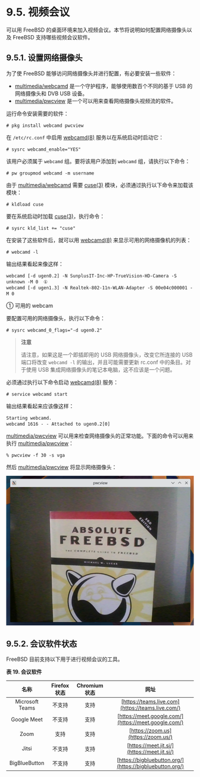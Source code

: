 # 9.5. 视频会议

可以用 FreeBSD 的桌面环境来加入视频会议。本节将说明如何配置网络摄像头以及 FreeBSD 支持哪些视频会议软件。

## 9.5.1. 设置网络摄像头

为了使 FreeBSD 能够访问网络摄像头并进行配置，有必要安装一些软件：

- [multimedia/webcamd](https://cgit.freebsd.org/ports/tree/multimedia/webcamd/) 是一个守护程序，能够使用数百个不同的基于 USB 的网络摄像头和 DVB USB 设备。
- [multimedia/pwcview](https://cgit.freebsd.org/ports/tree/multimedia/pwcview/) 是一个可以用来查看网络摄像头视频流的软件。

运行命令安装需要的软件：

```shell-session
# pkg install webcamd pwcview
```

在 `/etc/rc.conf` 中启用 [webcamd(8)](https://man.freebsd.org/cgi/man.cgi?query=webcamd&sektion=8&format=html) 服务以在系统启动时启动它：

```shell-session
# sysrc webcamd_enable="YES"
```

该用户必须属于 `webcamd` 组。要将该用户添加到 `webcamd` 组，请执行以下命令：

```shell-session
# pw groupmod webcamd -m username
```

由于 [multimedia/webcamd](https://cgit.freebsd.org/ports/tree/multimedia/webcamd/) 需要 [cuse(3)](https://man.freebsd.org/cgi/man.cgi?query=cuse&sektion=3&format=html) 模块，必须通过执行以下命令来加载该模块：

```shell-session
# kldload cuse
```

要在系统启动时加载 [cuse(3)](https://man.freebsd.org/cgi/man.cgi?query=cuse&sektion=3&format=html)，执行命令：

```shell-session
# sysrc kld_list += "cuse"
```

在安装了这些软件后，就可以用 [webcamd(8)](https://man.freebsd.org/cgi/man.cgi?query=webcamd&sektion=8&format=html) 来显示可用的网络摄像机的列表：

```shell-session
# webcamd -l
```

输出结果看起来像这样：

```shell-session
webcamd [-d ugen0.2] -N SunplusIT-Inc-HP-TrueVision-HD-Camera -S unknown -M 0  ①
webcamd [-d ugen1.3] -N Realtek-802-11n-WLAN-Adapter -S 00e04c000001 -M 0
```

① 可用的 webcam

要配置可用的网络摄像头，执行以下命令：

```shell-session
# sysrc webcamd_0_flags="-d ugen0.2"
```

> **注意**
>
> 请注意，如果这是一个即插即用的 USB 网络摄像头，改变它所连接的 USB 端口将改变 `webcamd -l` 的输出，并且可能需要更新 rc.conf 中的条目。对于使用 USB 集成网络摄像头的笔记本电脑，这不应该是一个问题。

必须通过执行以下命令启动 [webcamd(8)](https://man.freebsd.org/cgi/man.cgi?query=webcamd&sektion=8&format=html) 服务：

```shell-session
# service webcamd start
```

输出结果看起来应该像这样：

```shell-session
Starting webcamd.
webcamd 1616 - - Attached to ugen0.2[0]
```

[multimedia/pwcview](https://cgit.freebsd.org/ports/tree/multimedia/pwcview/) 可以用来检查网络摄像头的正常功能。下面的命令可以用来执行 [ multimedia/pwcview](https://cgit.freebsd.org/ports/tree/multimedia/pwcview/)：

```shell-session
% pwcview -f 30 -s vga
```

然后 [multimedia/pwcview](https://cgit.freebsd.org/ports/tree/multimedia/pwcview/) 将显示网络摄像头：

![](.././img/assets/pwcview.png)

## 9.5.2. 会议软件状态

FreeBSD 目前支持以下用于进行视频会议的工具。

**表 19. 会议软件**

| 名称 | Firefox 状态 | Chromium 状态 | 网址 |
| :-: | :-: | :-: | :-: |
| Microsoft Teams | 不支持 | 支持 | [https://teams.live.com](https://teams.live.com/) |
| Google Meet | 不支持 | 支持 | [https://meet.google.com/](https://meet.google.com/) |
| Zoom | 支持 | 支持 | [https://zoom.us](https://zoom.us/) |
| Jitsi | 不支持 | 支持 | [https://meet.jit.si/](https://meet.jit.si/) |
| BigBlueButton | 不支持 | 支持 | [https://bigbluebutton.org/](https://bigbluebutton.org/) |
